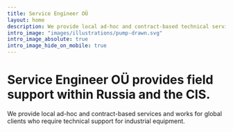 ```yaml
---
title: Service Engineer OÜ
layout: home
description: We provide local ad-hoc and contract-based technical services within Russia and the CIS. Our expertise are Centrifugal pumps, Electrical Motors and Controls.
intro_image: "images/illustrations/pump-drawn.svg"
intro_image_absolute: true
intro_image_hide_on_mobile: true
---
```


# Service Engineer OÜ provides field support within Russia and the CIS.
We provide local ad-hoc and contract-based services and works for global clients who require technical support for industrial equipment.
